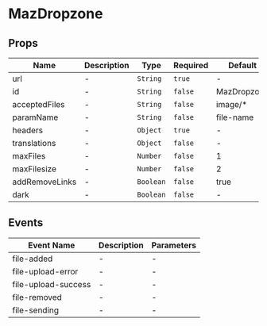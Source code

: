 # MazDropzone

## Props

<!-- @vuese:MazDropzone:props:start -->

| Name           | Description | Type      | Required | Default     |
| -------------- | ----------- | --------- | -------- | ----------- |
| url            | -           | `String`  | `true`   | -           |
| id             | -           | `String`  | `false`  | MazDropzone |
| acceptedFiles  | -           | `String`  | `false`  | image/\*    |
| paramName      | -           | `String`  | `false`  | file-name   |
| headers        | -           | `Object`  | `true`   | -           |
| translations   | -           | `Object`  | `false`  | -           |
| maxFiles       | -           | `Number`  | `false`  | 1           |
| maxFilesize    | -           | `Number`  | `false`  | 2           |
| addRemoveLinks | -           | `Boolean` | `false`  | true        |
| dark           | -           | `Boolean` | `false`  | -           |

<!-- @vuese:MazDropzone:props:end -->

## Events

<!-- @vuese:MazDropzone:events:start -->

| Event Name          | Description | Parameters |
| ------------------- | ----------- | ---------- |
| file-added          | -           | -          |
| file-upload-error   | -           | -          |
| file-upload-success | -           | -          |
| file-removed        | -           | -          |
| file-sending        | -           | -          |

<!-- @vuese:MazDropzone:events:end -->
